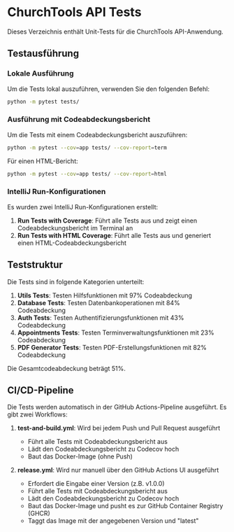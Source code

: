 # ChurchTools API Tests

Dieses Verzeichnis enthält Unit-Tests für die ChurchTools API-Anwendung.

## Testausführung

### Lokale Ausführung

Um die Tests lokal auszuführen, verwenden Sie den folgenden Befehl:

```bash
python -m pytest tests/
```

### Ausführung mit Codeabdeckungsbericht

Um die Tests mit einem Codeabdeckungsbericht auszuführen:

```bash
python -m pytest --cov=app tests/ --cov-report=term
```

Für einen HTML-Bericht:

```bash
python -m pytest --cov=app tests/ --cov-report=html
```

### IntelliJ Run-Konfigurationen

Es wurden zwei IntelliJ Run-Konfigurationen erstellt:

1. **Run Tests with Coverage**: Führt alle Tests aus und zeigt einen Codeabdeckungsbericht im Terminal an
2. **Run Tests with HTML Coverage**: Führt alle Tests aus und generiert einen HTML-Codeabdeckungsbericht

## Teststruktur

Die Tests sind in folgende Kategorien unterteilt:

1. **Utils Tests**: Testen Hilfsfunktionen mit 97% Codeabdeckung
2. **Database Tests**: Testen Datenbankoperationen mit 84% Codeabdeckung
3. **Auth Tests**: Testen Authentifizierungsfunktionen mit 43% Codeabdeckung
4. **Appointments Tests**: Testen Terminverwaltungsfunktionen mit 23% Codeabdeckung
5. **PDF Generator Tests**: Testen PDF-Erstellungsfunktionen mit 82% Codeabdeckung

Die Gesamtcodeabdeckung beträgt 51%.

## CI/CD-Pipeline

Die Tests werden automatisch in der GitHub Actions-Pipeline ausgeführt. Es gibt zwei Workflows:

1. **test-and-build.yml**: Wird bei jedem Push und Pull Request ausgeführt
   - Führt alle Tests mit Codeabdeckungsbericht aus
   - Lädt den Codeabdeckungsbericht zu Codecov hoch
   - Baut das Docker-Image (ohne Push)

2. **release.yml**: Wird nur manuell über den GitHub Actions UI ausgeführt
   - Erfordert die Eingabe einer Version (z.B. v1.0.0)
   - Führt alle Tests mit Codeabdeckungsbericht aus
   - Lädt den Codeabdeckungsbericht zu Codecov hoch
   - Baut das Docker-Image und pusht es zur GitHub Container Registry (GHCR)
   - Taggt das Image mit der angegebenen Version und "latest"